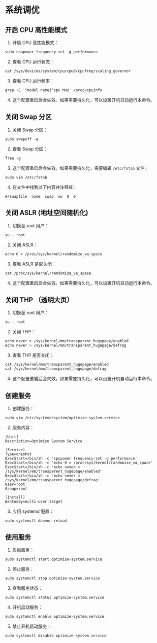 # 系统调优

## 开启 CPU 高性能模式

1. 开启 CPU 高性能模式：
```
sudo cpupower frequency-set -g performance
```

2. 查看 CPU 运行状态：
```
cat /sys/devices/system/cpu/cpu0/cpufreq/scaling_governor
```

3. 查看 CPU 运行频率：
```
grep -E '^model name|^cpu MHz' /proc/cpuinfo
```

4. 这个配置重启后会失效。如果需要持久化，可以设置开机自动运行本命令。

## 关闭 Swap 分区

1. 关闭 Swap 分区：
```
sudo swapoff -a
```

2. 查看 Swap 分区：
```
free -g
```

3. 这个配置重启后会失效。如果需要持久化，需要编辑 `/etc/fstab` 文件：
```
sudo vim /etc/fstab
```

4. 在文件中找到以下内容并注释掉：
```
#/swapfile  none  swap  sw  0  0
```

## 关闭 ASLR (地址空间随机化)

1. 切换至 root 用户：
```
su - root
```

2. 关闭 ASLR：
```
echo 0 > /proc/sys/kernel/randomize_va_space
```

3. 查看 ASLR 是否关闭：
```
cat /proc/sys/kernel/randomize_va_space
```

4. 这个配置重启后会失效。如果需要持久化，可以设置开机自动运行本命令。

## 关闭 THP （透明大页）

1. 切换至 root 用户：
```
su - root
```

2. 关闭 THP：
```
echo never > /sys/kernel/mm/transparent_hugepage/enabled
echo never > /sys/kernel/mm/transparent_hugepage/defrag
```

3. 查看 THP 是否关闭：
```
cat /sys/kernel/mm/transparent_hugepage/enabled
cat /sys/kernel/mm/transparent_hugepage/defrag
```

4. 这个配置重启后会失效。如果需要持久化，可以设置开机自动运行本命令。

## 创建服务

1. 创建服务：
```
sudo vim /etc/systemd/system/optimize-system.service
```

2. 服务内容：
```
[Unit]
Description=Optimize System Service

[Service]
Type=oneshot
ExecStart=/bin/sh -c 'cpupower frequency-set -g performance'
ExecStart=/bin/sh -c 'echo 0 > /proc/sys/kernel/randomize_va_space'
ExecStart=/bin/sh -c 'echo never > /sys/kernel/mm/transparent_hugepage/enabled'
ExecStart=/bin/sh -c 'echo never > /sys/kernel/mm/transparent_hugepage/defrag'
User=root
Group=root

[Install]
WantedBy=multi-user.target
```

3. 应用 systemd 配置：
```
sudo systemctl daemon-reload
```

## 使用服务

1. 启动服务：
```
sudo systemctl start optimize-system.service
```

2. 停止服务：
```
sudo systemctl stop optimize-system.service
```

3. 查看服务状态：
```
sudo systemctl status optimize-system.service
```

4. 开机启动服务：
```
sudo systemctl enable optimize-system.service
```

5. 禁止开机启动服务：
```
sudo systemctl disable optimize-system.service
```

